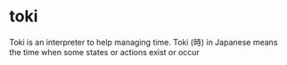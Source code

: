# toki
Toki is an interpreter to help managing time. Toki (時) in Japanese means the time when some states or actions exist or occur
